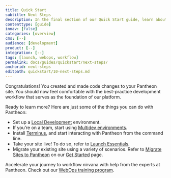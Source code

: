 ```yaml
---
title: Quick Start
subtitle: Next Steps
description: In the final section of our Quick Start guide, learn about common next steps for new Pantheon users.
contenttype: [guide]
innav: [false]
categories: [overview]
cms: [--]
audience: [development]
product: [--]
integration: [--]
tags: [launch, webops, workflow]
permalink: docs/guides/quickstart/next-steps/
anchorid: next-steps
editpath: quickstart/10-next-steps.md
---
```


Congratulations! You created and made code changes to your Pantheon site. You should now feel comfortable with the best-practice development workflow that serves as the foundation of our platform.

Ready to learn more? Here are just some of the things you can do with Pantheon:

- Set up a [Local Development](/guides/local-development) environment.
- If you’re on a team, start using [Multidev environments](/guides/multidev).
- Install [Terminus](/terminus), and start interacting with Pantheon from the command line.
- Take your site live! To do so, refer to [Launch Essentials](/guides/launch).
- Migrate your existing site using a variety of scenarios. Refer to [Migrate Sites to Pantheon](/guides/guided/) on our [Get Started](/get-started) page.

<Enablement title="Are you an agency?" link="https://pantheon.io/solutions/web-agency-success-tools?docs" >

Accelerate your journey to workflow nirvana with help from the experts at
Pantheon. Check out our [WebOps training program](https://pantheon.io/solutions/web-agency-success-tools?docs).

</Enablement>